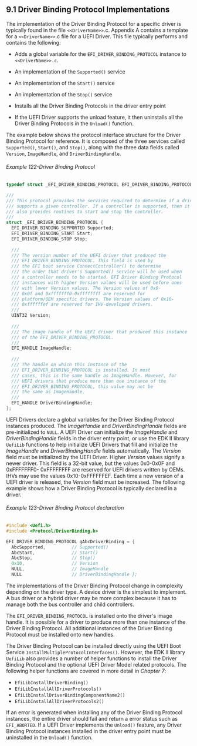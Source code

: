 <!--- @file
  9.1 Driver Binding Protocol Implementations

  Copyright (c) 2012-2018, Intel Corporation. All rights reserved.<BR>

  Redistribution and use in source (original document form) and 'compiled'
  forms (converted to PDF, epub, HTML and other formats) with or without
  modification, are permitted provided that the following conditions are met:

  1) Redistributions of source code (original document form) must retain the
     above copyright notice, this list of conditions and the following
     disclaimer as the first lines of this file unmodified.

  2) Redistributions in compiled form (transformed to other DTDs, converted to
     PDF, epub, HTML and other formats) must reproduce the above copyright
     notice, this list of conditions and the following disclaimer in the
     documentation and/or other materials provided with the distribution.

  THIS DOCUMENTATION IS PROVIDED BY TIANOCORE PROJECT "AS IS" AND ANY EXPRESS OR
  IMPLIED WARRANTIES, INCLUDING, BUT NOT LIMITED TO, THE IMPLIED WARRANTIES OF
  MERCHANTABILITY AND FITNESS FOR A PARTICULAR PURPOSE ARE DISCLAIMED. IN NO
  EVENT SHALL TIANOCORE PROJECT  BE LIABLE FOR ANY DIRECT, INDIRECT, INCIDENTAL,
  SPECIAL, EXEMPLARY, OR CONSEQUENTIAL DAMAGES (INCLUDING, BUT NOT LIMITED TO,
  PROCUREMENT OF SUBSTITUTE GOODS OR SERVICES; LOSS OF USE, DATA, OR PROFITS;
  OR BUSINESS INTERRUPTION) HOWEVER CAUSED AND ON ANY THEORY OF LIABILITY,
  WHETHER IN CONTRACT, STRICT LIABILITY, OR TORT (INCLUDING NEGLIGENCE OR
  OTHERWISE) ARISING IN ANY WAY OUT OF THE USE OF THIS DOCUMENTATION, EVEN IF
  ADVISED OF THE POSSIBILITY OF SUCH DAMAGE.

-->

## 9.1 Driver Binding Protocol Implementations

The implementation of the Driver Binding Protocol for a specific driver is
typically found in the file `<<DriverName>>`.c. Appendix A contains a template
for a `<<DriverName>>`.c file for a UEFI Driver. This file typically performs
and contains the following:

* Adds a global variable for the `EFI_DRIVER_BINDING_PROTOCOL` instance to
  `<<DriverName>>.c`.

* An implementation of the `Supported()` service

* An implementation of the `Start()` service

* An implementation of the `Stop()` service

* Installs all the Driver Binding Protocols in the driver entry point

* If the UEFI Driver supports the unload feature, it then uninstalls all the
  Driver Binding Protocols in the `Unload()` function.

The example below shows the protocol interface structure for the Driver Binding
Protocol for reference. It is composed of the three services called
`Supported()`, `Start()`, and `Stop()`, along with the three data fields called
`Version`, `ImageHandle`, and `DriverBindingHandle`.

###### Example 122-Driver Binding Protocol

```c
typedef struct _EFI_DRIVER_BINDING_PROTOCOL EFI_DRIVER_BINDING_PROTOCOL;

///
/// This protocol provides the services required to determine if a driver
/// supports a given controller. If a controller is supported, then it
/// also provides routines to start and stop the controller.
///
struct _EFI_DRIVER_BINDING_PROTOCOL {
  EFI_DRIVER_BINDING_SUPPORTED Supported;
  EFI_DRIVER_BINDING_START Start;
  EFI_DRIVER_BINDING_STOP Stop;
  
  ///
  /// The version number of the UEFI driver that produced the
  /// EFI_DRIVER_BINDING_PROTOCOL. This field is used by
  /// the EFI boot service ConnectController() to determine
  /// the order that driver's Supported() service will be used when
  /// a controller needs to be started. EFI Driver Binding Protocol
  /// instances with higher Version values will be used before ones
  /// with lower Version values. The Version values of 0x0-
  /// 0x0f and 0xfffffff0-0xffffffff are reserved for
  /// platform/OEM specific drivers. The Version values of 0x10-
  /// 0xffffffef are reserved for IHV-developed drivers.
  ///
  UINT32 Version;
  
  ///
  /// The image handle of the UEFI driver that produced this instance
  /// of the EFI_DRIVER_BINDING_PROTOCOL.
  ///
  EFI_HANDLE ImageHandle;
  
  ///
  /// The handle on which this instance of the
  /// EFI_DRIVER_BINDING_PROTOCOL is installed. In most
  /// cases, this is the same handle as ImageHandle. However, for
  /// UEFI drivers that produce more than one instance of the
  /// EFI_DRIVER_BINDING_PROTOCOL, this value may not be
  /// the same as ImageHandle.
  ///
  EFI_HANDLE DriverBindingHandle;
};
```

UEFI Drivers declare a global variables for the Driver Binding Protocol
instances produced. The _ImageHandle_ and _DriverBindingHandle_ fields are
pre-initialized to `NULL`. A UEFI Driver can initialize the _ImageHandle_ and
_DriverBindingHandle_ fields in the driver entry point, or use the EDK II
library `UefiLib` functions to help initialize UEFI Drivers that fill and
initialize the _ImageHandle_ and _DriverBindingHandle_ fields automatically.
The _Version_ field must be initialized by the UEFI Driver. Higher _Version_
values signify a newer driver. This field is a 32-bit value, but the values
0x0-0x0F and 0xFFFFFFF0- 0xFFFFFFFF are reserved for UEFI drivers written by
OEMs. IHVs may use the values 0x10-0xFFFFFFEF. Each time a new version of a UEFI driver is released, the _Version_ field must be increased. The following example shows how a Driver
Binding Protocol is typically declared in a driver.

###### Example 123-Driver Binding Protocol declaration

```c
#include <Uefi.h>
#include <Protocol/DriverBinding.h>

EFI_DRIVER_BINDING_PROTOCOL gAbcDriverBinding = {
  AbcSupported,          // Supported()
  AbcStart,              // Start()
  AbcStop,               // Stop()
  0x10,                  // Version
  NULL,                  // ImageHandle
  NULL                   // DriverBindingHandle };
```

The implementations of the Driver Binding Protocol change in complexity
depending on the driver type. A device driver is the simplest to implement. A
bus driver or a hybrid driver may be more complex because it has to manage both
the bus controller and child controllers.

The `EFI_DRIVER_BINDING_PROTOCOL` is installed onto the driver's image handle.
It is possible for a driver to produce more than one instance of the Driver
Binding Protocol. All additional instances of the Driver Binding Protocol must
be installed onto new handles.

The Driver Binding Protocol can be installed directly using the UEFI Boot
Service `InstallMultipleProtocolInterfaces()`. However, the EDK II library
`UefiLib` also provides a number of helper functions to install the Driver
Binding Protocol and the optional UEFI Driver Model related protocols. The
following helper functions are covered in more detail in _Chapter 7_:
* `EfiLibInstallDriverBinding()`
* `EfiLibInstallAllDriverProtocols()`
* `EfiLibInstallDriverBindingComponentName2()`
* `EfiLibInstallAllDriverProtocols2()`

If an error is generated when installing any of the Driver Binding Protocol
instances, the entire driver should fail and return a error status such as
`EFI_ABORTED`. If a UEFI Driver implements the `Unload()` feature, any Driver
Binding Protocol instances installed in the driver entry point must be
uninstalled in the `Unload()` function.
